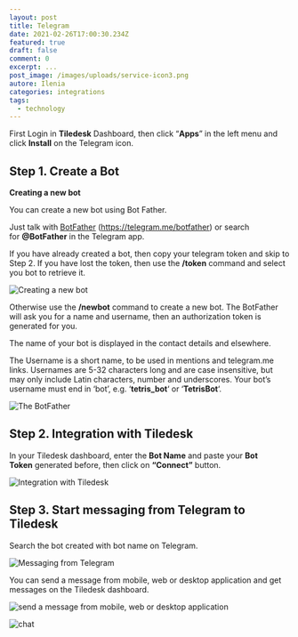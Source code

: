 ```yaml
---
layout: post
title: Telegram
date: 2021-02-26T17:00:30.234Z
featured: true
draft: false
comment: 0
excerpt: ...
post_image: /images/uploads/service-icon3.png
autore: Ilenia
categories: integrations
tags:
  - technology
---
```

First Login in **Tiledesk** Dashboard, then click “**Apps**” in the left menu and click **Install** on the Telegram icon.

## Step 1. Create a Bot

**Creating a new bot**

You can create a new bot using Bot Father.

Just talk with [BotFather](https://telegram.me/botfather) (<https://telegram.me/botfather>) or search for **@BotFather** in the Telegram app.

If you have already created a bot, then copy your telegram token and skip to Step 2. If you have lost the token, then use the **/token** command and select you bot to retrieve it.

![Creating a new bot](/images/uploads/schermata-2021-01-11-alle-12.23.54_censored.jpg "Creating a new bot")

Otherwise use the **/newbot** command to create a new bot. The BotFather will ask you for a name and username, then an authorization token is generated for you.

The name of your bot is displayed in the contact details and elsewhere.

The Username is a short name, to be used in mentions and telegram.me links. Usernames are 5-32 characters long and are case insensitive, but may only include Latin characters, number and underscores. Your bot’s username must end in ‘bot’, e.g. ‘**tetris_bot**‘ or ‘**TetrisBot**‘.

![The BotFather](/images/uploads/schermata-2021-01-11-alle-12.07.07_censored-1.jpg "The BotFather")

## Step 2. Integration with Tiledesk

In your Tiledesk dashboard, enter the **Bot Name** and paste your **Bot Token** generated before, then click on **“Connect”** button.

![Integration with Tiledesk](/images/uploads/schermata-2021-01-11-alle-12.51.55_censored.jpg "Integration with Tiledesk")

## Step 3. Start messaging from Telegram to Tiledesk

Search the bot created with bot name on Telegram.

![Messaging from Telegram](/images/uploads/schermata-2021-01-11-alle-12.56.26_censored.jpg "Messaging from Telegram")

You can send a message from mobile, web or desktop application and get messages on the Tiledesk dashboard.

![send a message from mobile, web or desktop application](/images/uploads/schermata-2021-01-11-alle-13.06.51_censored.jpg "send a message from mobile, web or desktop application")

![chat](/images/uploads/schermata-2021-01-11-alle-13.02.21_censored.jpg "chat")